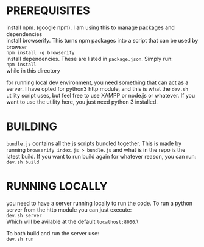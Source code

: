 # PREREQUISITES

install npm. (google npm). I am using this to manage packages and dependencies\
install browserify. This turns npm packages into a script that can be used by browser\
`npm install -g browserify`\
install dependencies. These are listed in `package.json`. Simply run:\
`npm install`\
while in this directory

for running local dev environment, you need something that can act as a server. I have opted for python3 http module, and this is what the `dev.sh` utility script uses, but feel free to use XAMPP or node.js or whatever. If you want to use the utility here, you just need python 3 installed.

# BUILDING

`bundle.js` contains all the js scripts bundled together. This is made by running `browserify index.js > bundle.js` and what is in the repo is the latest build. If you want to run build again for whatever reason, you can run:\
`dev.sh build`

# RUNNING LOCALLY

you need to have a server running locally to run the code. To run a python server from the http module you can just execute:\
`dev.sh server`\
Which will be avilable at the default `localhost:8000`.\

To both build and run the server use:\
`dev.sh run`

